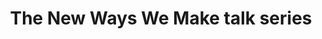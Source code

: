 ---
published: false
title: The New Ways We Make talk series
layout:
permalink: 
category: banner-homepage
slug: thenewwayswemake-1
link: /events/thenewwayswemake-1/
caption:
  display: false
  description: Event, March 2015
  credits: 
motto:
  display: false
responsive: true
---